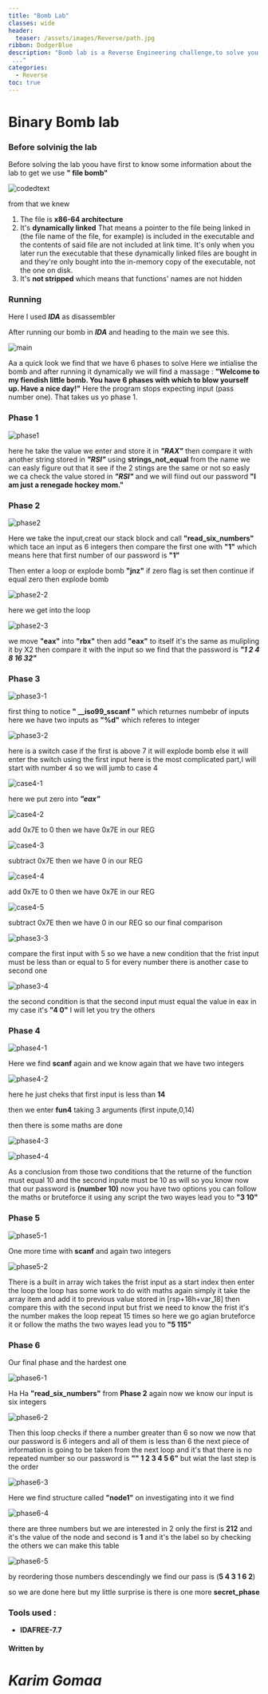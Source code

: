 ```yaml
---
title: "Bomb Lab"
classes: wide
header:
  teaser: /assets/images/Reverse/path.jpg
ribbon: DodgerBlue
description: "Bomb lab is a Reverse Engineering challenge,to solve you have to reverse the bomb file and find 6 hidden flages (passwords).
 ..."
categories:
  - Reverse
toc: true
---
```


# Binary Bomb lab


### Before solvinig the lab

Before solving the lab yoou have first to know some information about the lab to get we use **" file bomb"**

![codedtext](/assets/images/Reverse/bomb%20lab/pics/1.png)

from that we knew 
1. The file is **x86-64 architecture** 
2. It's **dynamically linked** 
That means a pointer to the file being linked in (the file name of the file, for example) is included in the executable and the contents of said file are not included at link time. It's only when you later run the executable that these dynamically linked files are bought in and they're only bought into the in-memory copy of the executable, not the one on disk.
3. It's **not stripped** 
which means that functions' names are  not hidden

### Running

Here I used ***IDA*** as disassembler

After running our bomb in ***IDA*** and heading to the main we see this. 

![main](/assets/images/Reverse/bomb%20lab/pics/main.png)

Aa a quick look we find that we have 6 phases to solve 
Here we intialise the bomb and after running it dynamically we will find a massage :
**"Welcome to my fiendish little bomb. You have 6 phases with
which to blow yourself up. Have a nice day!"**
Here the program stops expecting input (pass number one).
That takes us yo phase 1.

### Phase 1 

![phase1](/assets/images/Reverse/bomb%20lab/pics/phase%201.png)

here he take the value we enter and store it in ***"RAX"*** then compare it with another string stored in ***"RSI"*** using **strings_not_equal** from the name we can easly figure out that it see if the 2 stings are the same or not so easly we ca check the value stored in ***"RSI"*** and we will fiind out our password 
**"I am just a renegade hockey mom."**

### Phase 2

![phase2](/assets/images/Reverse/bomb%20lab/pics/phase2-1.png)

Here we take the input,creat our stack block and call **"read_six_numbers"**
which tace an input as 6 integers then compare the first one with **"1"** which means here that first number of our password is **"1"**

Then enter a loop or explode bomb **"jnz"**
if zero flag is set then continue if equal zero then explode bomb

![phase2-2](/assets/images/Reverse/bomb%20lab/pics/phase2-2.png)

here we get into the loop

![phase2-3](/assets/images/Reverse/bomb%20lab/pics/phase2-3.png)

we move **"eax"** into **"rbx"** then add **"eax"** to itself
it's the same as mulipling it by X2
then compare it with the input 
so we find that the password is ***"1 2 4 8 16 32"***

### Phase 3

![phase3-1](/assets/images/Reverse/bomb%20lab/pics/phase3-1.png)

first thing to notice **" __iso99_sscanf "** which returnes numbebr of inputs 
here we have two inputs as **"%d"** which referes to integer
 
![phase3-2](/assets/images/Reverse/bomb%20lab/pics/phase3-2.png)

here is a switch case 
if the first is above 7 it will explode bomb else it will enter the switch using the first input 
here is the most complicated part,I will start with number 4 
so we will jumb to case 4

![case4-1](/assets/images/Reverse/bomb%20lab/pics/phase3-case4-1.png)

here we put zero into ***"eax"***

![case4-2](/assets/images/Reverse/bomb%20lab/pics/phase3-case4-2.png)

add 0x7E to 0 then we have 0x7E in our REG

![case4-3](/assets/images/Reverse/bomb%20lab/pics/phase3-case4-3.png)

subtract 0x7E then we have 0 in our REG

![case4-4](/assets/images/Reverse/bomb%20lab/pics/phase3-case4-4.png)

add 0x7E to 0 then we have 0x7E in our REG

![case4-5](/assets/images/Reverse/bomb%20lab/pics/phase3-case4-5.png)

subtract 0x7E then we have 0 in our REG
so our final comparison

![phase3-3](/assets/images/Reverse/bomb%20lab/pics/phase3-3.png)

compare the first input with 5
so we have a new condition that the frist input must be less than or equal to 5 
for every number there is another case to second one 

![phase3-4](/assets/images/Reverse/bomb%20lab/pics/phase3-4.png)

the second condition is that the second input must equal the value in eax 
in my case it's **"4 0"**  I will let you try the others

### Phase 4

![phase4-1](/assets/images/Reverse/bomb%20lab/pics/phase4-1.png)

Here we find **scanf** again and we know again that we have two integers 

![phase4-2](/assets/images/Reverse/bomb%20lab/pics/phase4-2.png)

here he just cheks that first input is less than **14**

then we enter **fun4** taking 3 arguments (first inpute,0,14)

then there is some maths are done  

![phase4-3](/assets/images/Reverse/bomb%20lab/pics/phase4-3.png)

![phase4-4](/assets/images/Reverse/bomb%20lab/pics/phase4-4.png)

As a conclusion from those two conditions that the returne of the function must equal 10 and the second inpute must be 10 as will
so you know now that our password is **(number 10)**
now you have two options you can follow the maths or bruteforce it using any script 
the two wayes lead you to **"3 10"**

### Phase 5

![phase5-1](/assets/images/Reverse/bomb%20lab/pics/phase5-1.png)

One more time with **scanf** and again two integers

![phase5-2](/assets/images/Reverse/bomb%20lab/pics/phase5-2.png)

There is a built in array wich takes the frist input as a start index then enter the loop 
the loop has some work to do with maths again
simply it take the array item and add it to previous value stored in [rsp+18h+var_18] then compare this with the second input but frist we need to know the frist it's the number makes the loop repeat 15 times so here we go agian bruteforce it or follow the maths 
the two wayes lead you to **"5 115"**

### Phase 6

Our final phase and the hardest one 

![phase6-1](/assets/images/Reverse/bomb%20lab/pics/phase6-1.png)

Ha Ha **"read_six_numbers"** from **Phase 2** again
now we know our input is six integers

![phase6-2](/assets/images/Reverse/bomb%20lab/pics/phase6-2.png)

Then this loop checks if there a number greater than 6
so now we now that our password is 6 integers and all of them is less than 6
the next piece of information is going to be taken from the next loop and it's that there is no repeated number so our password is **"" 1 2 3 4 5 6"**
but wiat the last step is the order

![phase6-3](/assets/images/Reverse/bomb%20lab/pics/phase6-3.png)

Here we find structure called **"node1"**
on investigating into it we find 

![phase6-4](/assets/images/Reverse/bomb%20lab/pics/phase6-4.png)

there are three numbers but we are interested in 2 only
the first is **212** and it's the value of the node and second is **1** and it's the label so by checking the others  we can make this table

![phase6-5](/assets/images/Reverse/bomb%20lab/pics/phase6-5.png)

by reordering those numbers descendingly
we find our pass is (**5 4 3 1 6 2**)

so we are done here but my little surprise is there is one more **secret_phase**


### Tools used :

- **IDAFREE-7.7**

#### Written by

# *Karim Gomaa*
